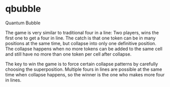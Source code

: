 # qbubble
Quantum Bubble

The game is very similar to traditional four in a line: Two players, wins the first one to get a four in line. The catch is that one token can be in many positions at the same time, but collapse into only one definitive position. The collapse happens when no more tokens can be added to the same cell and still have no more than one token per cell after collapse. 

The key to win the game is to force certain collapse patterns by carefully choosing the superposition. Multiple fours in lines are possible at the same time when collapse happens, so the winner is the one who makes more four in lines. 
